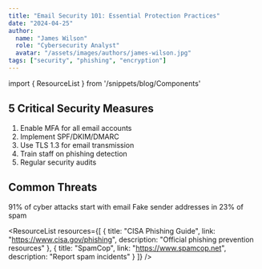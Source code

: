 ```yaml
---
title: "Email Security 101: Essential Protection Practices"
date: "2024-04-25"
author: 
  name: "James Wilson"
  role: "Cybersecurity Analyst"
  avatar: "/assets/images/authors/james-wilson.jpg"
tags: ["security", "phishing", "encryption"]
---
```


import { ResourceList } from '/snippets/blog/Components'

## 5 Critical Security Measures

1. Enable MFA for all email accounts
2. Implement SPF/DKIM/DMARC
3. Use TLS 1.3 for email transmission
4. Train staff on phishing detection
5. Regular security audits

## Common Threats

<CardGroup cols={2}>
  <Card title="Phishing" icon="fish">
    91% of cyber attacks start with email
  </Card>
  
  <Card title="Spoofing" icon="mask">
    Fake sender addresses in 23% of spam
  </Card>
</CardGroup>

<ResourceList
  resources={[
    {
      title: "CISA Phishing Guide",
      link: "https://www.cisa.gov/phishing",
      description: "Official phishing prevention resources"
    },
    {
      title: "SpamCop",
      link: "https://www.spamcop.net",
      description: "Report spam incidents"
    }
  ]}
/>